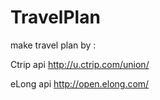 TravelPlan
==========

make travel plan by :

Ctrip api http://u.ctrip.com/union/

eLong api http://open.elong.com/
